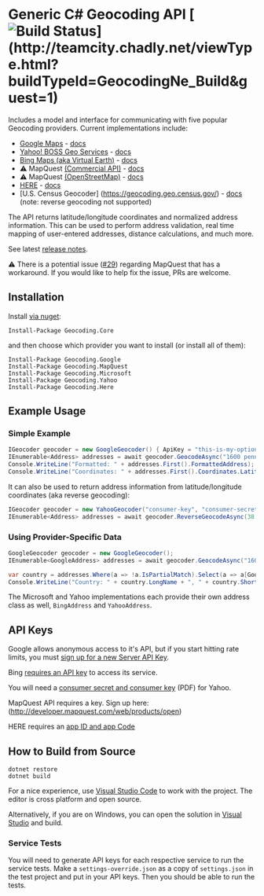 # Generic C# Geocoding API [![Build Status](http://teamcity.chadly.net/app/rest/builds/buildType:(id:GeocodingNe_Build)/statusIcon)](http://teamcity.chadly.net/viewType.html?buildTypeId=GeocodingNe_Build&guest=1)

Includes a model and interface for communicating with five popular Geocoding providers.  Current implementations include:

  * [Google Maps](https://developers.google.com/maps/) - [docs](https://developers.google.com/maps/documentation/geocoding/)
  * [Yahoo! BOSS Geo Services](http://developer.yahoo.com/boss/geo/) - [docs](http://developer.yahoo.com/geo/placefinder/guide/index.html)
  * [Bing Maps (aka Virtual Earth)](http://www.microsoft.com/maps/) - [docs](http://msdn.microsoft.com/en-us/library/ff701715.aspx)
  * :warning: MapQuest [(Commercial API)](http://www.mapquestapi.com/) - [docs](http://www.mapquestapi.com/geocoding/)
  * :warning: MapQuest [(OpenStreetMap)](http://open.mapquestapi.com/) - [docs](http://open.mapquestapi.com/geocoding/)
  * [HERE](https://www.here.com/) - [docs](https://developer.here.com/documentation)
  * [U.S. Census Geocoder] (https://geocoding.geo.census.gov/) - [docs](https://geocoding.geo.census.gov/geocoder/Geocoding_Services_API.pdf) (note: reverse geocoding not supported)

The API returns latitude/longitude coordinates and normalized address information.  This can be used to perform address validation, real time mapping of user-entered addresses, distance calculations, and much more.

See latest [release notes](https://github.com/chadly/Geocoding.net/releases/latest).

:warning: There is a potential issue ([#29](https://github.com/chadly/Geocoding.net/issues/29)) regarding MapQuest that has a workaround. If you would like to help fix the issue, PRs are welcome.

## Installation

Install [via nuget](http://www.nuget.org/packages/Geocoding.net/):

```
Install-Package Geocoding.Core
```

and then choose which provider you want to install (or install all of them):

```
Install-Package Geocoding.Google
Install-Package Geocoding.MapQuest
Install-Package Geocoding.Microsoft
Install-Package Geocoding.Yahoo
Install-Package Geocoding.Here
```

## Example Usage

### Simple Example

```csharp
IGeocoder geocoder = new GoogleGeocoder() { ApiKey = "this-is-my-optional-google-api-key" };
IEnumerable<Address> addresses = await geocoder.GeocodeAsync("1600 pennsylvania ave washington dc");
Console.WriteLine("Formatted: " + addresses.First().FormattedAddress); //Formatted: 1600 Pennsylvania Ave SE, Washington, DC 20003, USA
Console.WriteLine("Coordinates: " + addresses.First().Coordinates.Latitude + ", " + addresses.First().Coordinates.Longitude); //Coordinates: 38.8791981, -76.9818437
```

It can also be used to return address information from latitude/longitude coordinates (aka reverse geocoding):

```csharp
IGeocoder geocoder = new YahooGeocoder("consumer-key", "consumer-secret");
IEnumerable<Address> addresses = await geocoder.ReverseGeocodeAsync(38.8976777, -77.036517);
```

### Using Provider-Specific Data

```csharp
GoogleGeocoder geocoder = new GoogleGeocoder();
IEnumerable<GoogleAddress> addresses = await geocoder.GeocodeAsync("1600 pennsylvania ave washington dc");

var country = addresses.Where(a => !a.IsPartialMatch).Select(a => a[GoogleAddressType.Country]).First();
Console.WriteLine("Country: " + country.LongName + ", " + country.ShortName); //Country: United States, US
```

The Microsoft and Yahoo implementations each provide their own address class as well, `BingAddress` and `YahooAddress`.

## API Keys

Google allows anonymous access to it's API, but if you start hitting rate limits, you must [sign up for a new Server API Key](https://developers.google.com/maps/documentation/javascript/tutorial#api_key).

Bing [requires an API key](http://msdn.microsoft.com/en-us/library/ff428642.aspx) to access its service.

You will need a [consumer secret and consumer key](http://developer.yahoo.com/boss/geo/BOSS_Signup.pdf) (PDF) for Yahoo.

MapQuest API requires a key. Sign up here: (http://developer.mapquest.com/web/products/open)

HERE requires an [app ID and app Code](https://developer.here.com/?create=Freemium-Basic&keepState=true&step=account)

## How to Build from Source

```
dotnet restore
dotnet build
```

For a nice experience, use [Visual Studio Code](https://code.visualstudio.com/) to work with the project. The editor is cross platform and open source.

Alternatively, if you are on Windows, you can open the solution in [Visual Studio](https://www.visualstudio.com/) and build.

### Service Tests

You will need to generate API keys for each respective service to run the service tests. Make a `settings-override.json` as a copy of `settings.json` in the test project and put in your API keys. Then you should be able to run the tests.
